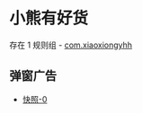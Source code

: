 # 小熊有好货

存在 1 规则组 - [com.xiaoxiongyhh](/src/apps/com.xiaoxiongyhh.ts)

## 弹窗广告

- [快照-0](https://i.gkd.li/import/13401975)
